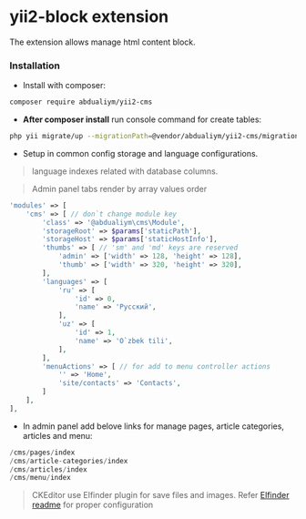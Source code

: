# yii2-block extension

The extension allows manage html content block.

### Installation

- Install with composer:

```bash
composer require abdualiym/yii2-cms
```

- **After composer install** run console command for create tables:

```bash
php yii migrate/up --migrationPath=@vendor/abdualiym/yii2-cms/migrations
```

- Setup in common config storage and language configurations.
> language indexes related with database columns.

> Admin panel tabs render by array values order 

```php
'modules' => [
    'cms' => [ // don`t change module key
        'class' => '@abdualiym\cms\Module',
        'storageRoot' => $params['staticPath'],
        'storageHost' => $params['staticHostInfo'],
        'thumbs' => [ // 'sm' and 'md' keys are reserved
            'admin' => ['width' => 128, 'height' => 128],
            'thumb' => ['width' => 320, 'height' => 320],
        ],
        'languages' => [
            'ru' => [
                'id' => 0,
                'name' => 'Русский',
            ],
            'uz' => [
                'id' => 1,
                'name' => 'O`zbek tili',
            ],
        ],
        'menuActions' => [ // for add to menu controller actions
            '' => 'Home',
            'site/contacts' => 'Contacts',
        ]
    ],
],
```

- In admin panel add belove links for manage pages, article categories, articles and menu:
```php
/cms/pages/index
/cms/article-categories/index
/cms/articles/index
/cms/menu/index
```

> CKEditor use Elfinder plugin for save files and images. Refer [Elfinder readme](https://github.com/MihailDev/yii2-elfinder) for proper configuration